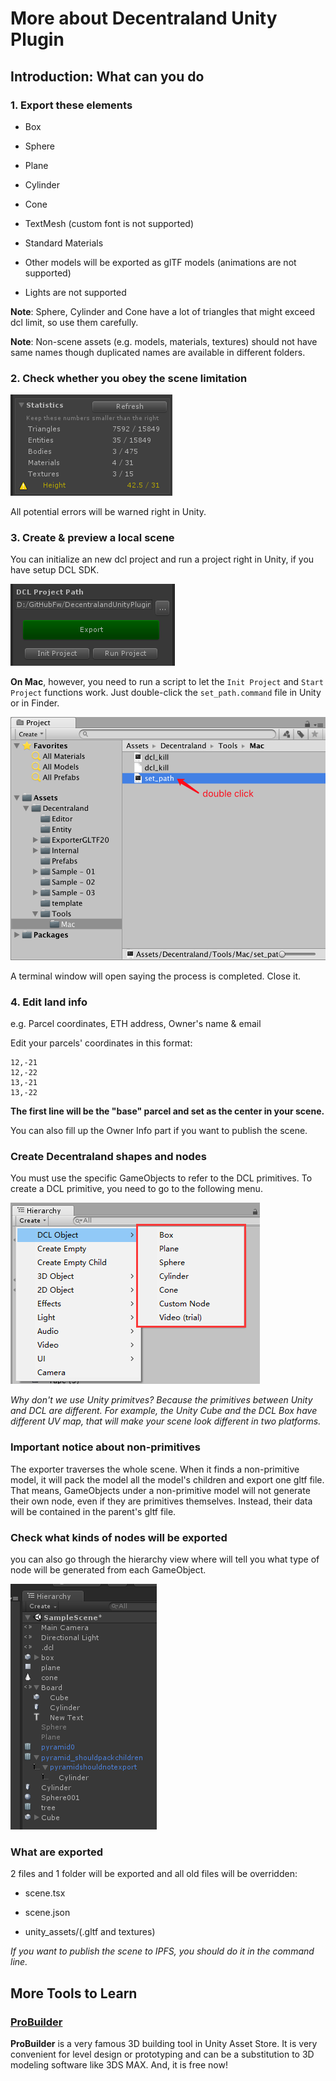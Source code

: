 
# More about Decentraland Unity Plugin

## Introduction: What can you do

### 1. Export these elements

* Box

* Sphere

* Plane

* Cylinder

* Cone

* TextMesh (custom font is not supported)

* Standard Materials

* Other models will be exported as glTF models (animations are not supported)

* Lights are not supported

**Note**: Sphere, Cylinder and Cone have a lot of triangles that might exceed dcl limit, so use them carefully.

**Note**: Non-scene assets (e.g. models, materials, textures) should not have same names though duplicated names are available in different folders.

### 2. Check whether you obey the scene limitation

![](./statsgui.png)

All potential errors will be warned right in Unity.

### 3. Create & preview a local scene

You can initialize an new dcl project and run a project right in Unity, if you have setup DCL SDK.

![](./exportgui.png)

**On Mac**, however, you need to run a script to let the ```Init Project``` and ```Start Project``` functions work. Just double-click the ```set_path.command``` file in Unity or in Finder.

![Set Path on Mac](./mac_set_path.png)

A terminal window will open saying the process is completed. Close it.

### 4. Edit land info

e.g. Parcel coordinates, ETH address, Owner's name & email

Edit your parcels' coordinates in this format:
```
12,-21
12,-22
13,-21
13,-22
```

**The first line will be the "base" parcel and set as the center in your scene.**

You can also fill up the Owner Info part if you want to publish the scene.

### Create Decentraland shapes and nodes

You must use the specific GameObjects to refer to the DCL primitives. To create a DCL primitive, you need to go to the following menu.

![](./dclprimitives_in_menu.png)


*Why don't we use Unity primitves? Because the primitives between Unity and DCL are different. For example, the Unity Cube and the DCL Box have different UV map, that will make your scene look different in two platforms.*

### Important notice about non-primitives

The exporter traverses the whole scene. When it finds a non-primitive model, it will pack the model all the model's children and export one gltf file. That means, GameObjects under a non-primitive model will not generate their own node, even if they are primitives themselves. Instead, their data will be contained in the parent's gltf file.

### Check what kinds of nodes will be exported

 you can also go through the hierarchy view where will tell you what type of node will be generated from each GameObject.

![](./hierarchy-node-icon.png)

### What are exported

2 files and 1 folder will be exported and all old files will be overridden:

* scene.tsx

* scene.json

* unity_assets/(.gltf and textures)

*If you want to publish the scene to IPFS, you should do it in the command line.*

## More Tools to Learn

### [ProBuilder](https://assetstore.unity.com/packages/tools/modeling/probuilder-111418)

**ProBuilder** is a very famous 3D building tool in Unity Asset Store. It is very convenient for level design or prototyping and can be a substitution to 3D modeling software like 3DS MAX. And, it is free now!
